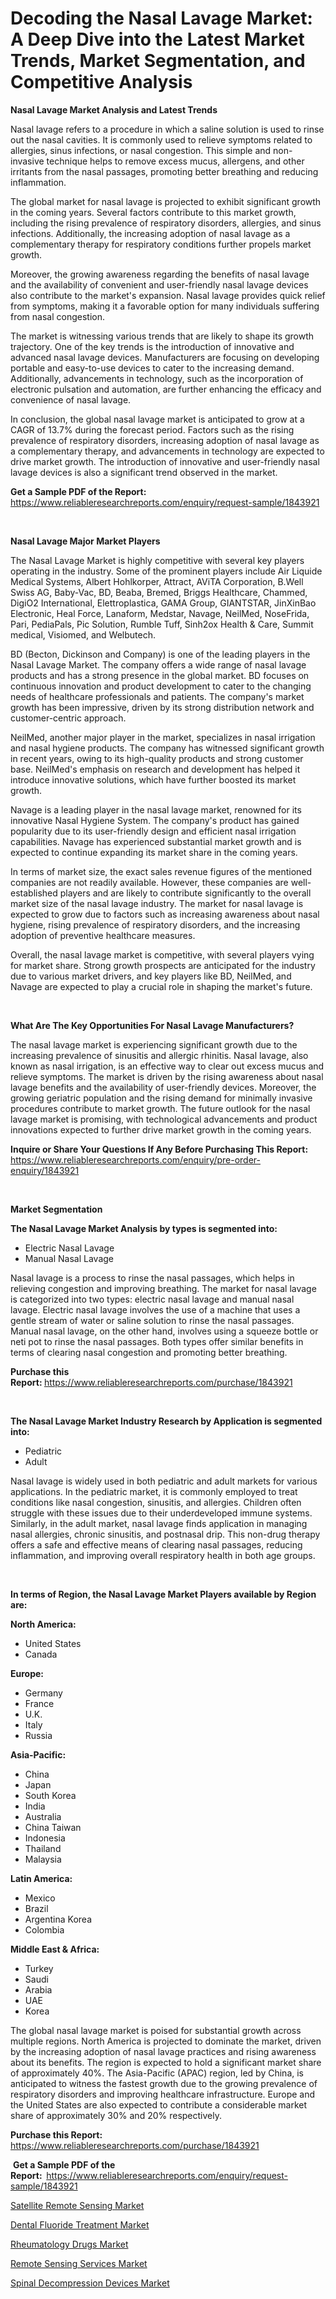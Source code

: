 <p><h1>Decoding the Nasal Lavage Market: A Deep Dive into the Latest Market Trends, Market Segmentation, and Competitive Analysis</h1></p><p><strong>Nasal Lavage Market Analysis and Latest Trends</strong></p>
<p><p>Nasal lavage refers to a procedure in which a saline solution is used to rinse out the nasal cavities. It is commonly used to relieve symptoms related to allergies, sinus infections, or nasal congestion. This simple and non-invasive technique helps to remove excess mucus, allergens, and other irritants from the nasal passages, promoting better breathing and reducing inflammation.</p><p>The global market for nasal lavage is projected to exhibit significant growth in the coming years. Several factors contribute to this market growth, including the rising prevalence of respiratory disorders, allergies, and sinus infections. Additionally, the increasing adoption of nasal lavage as a complementary therapy for respiratory conditions further propels market growth.</p><p>Moreover, the growing awareness regarding the benefits of nasal lavage and the availability of convenient and user-friendly nasal lavage devices also contribute to the market's expansion. Nasal lavage provides quick relief from symptoms, making it a favorable option for many individuals suffering from nasal congestion.</p><p>The market is witnessing various trends that are likely to shape its growth trajectory. One of the key trends is the introduction of innovative and advanced nasal lavage devices. Manufacturers are focusing on developing portable and easy-to-use devices to cater to the increasing demand. Additionally, advancements in technology, such as the incorporation of electronic pulsation and automation, are further enhancing the efficacy and convenience of nasal lavage.</p><p>In conclusion, the global nasal lavage market is anticipated to grow at a CAGR of 13.7% during the forecast period. Factors such as the rising prevalence of respiratory disorders, increasing adoption of nasal lavage as a complementary therapy, and advancements in technology are expected to drive market growth. The introduction of innovative and user-friendly nasal lavage devices is also a significant trend observed in the market.</p></p>
<p><strong>Get a Sample PDF of the Report:&nbsp;</strong> <a href="https://www.reliableresearchreports.com/enquiry/request-sample/1843921">https://www.reliableresearchreports.com/enquiry/request-sample/1843921</a></p>
<p>&nbsp;</p>
<p><strong>Nasal Lavage Major Market Players</strong></p>
<p><p>The Nasal Lavage Market is highly competitive with several key players operating in the industry. Some of the prominent players include Air Liquide Medical Systems, Albert Hohlkorper, Attract, AViTA Corporation, B.Well Swiss AG, Baby-Vac, BD, Beaba, Bremed, Briggs Healthcare, Chammed, DigiO2 International, Elettroplastica, GAMA Group, GIANTSTAR, JinXinBao Electronic, Heal Force, Lanaform, Medstar, Navage, NeilMed, NoseFrida, Pari, PediaPals, Pic Solution, Rumble Tuff, Sinh2ox Health & Care, Summit medical, Visiomed, and Welbutech.</p><p>BD (Becton, Dickinson and Company) is one of the leading players in the Nasal Lavage Market. The company offers a wide range of nasal lavage products and has a strong presence in the global market. BD focuses on continuous innovation and product development to cater to the changing needs of healthcare professionals and patients. The company's market growth has been impressive, driven by its strong distribution network and customer-centric approach.</p><p>NeilMed, another major player in the market, specializes in nasal irrigation and nasal hygiene products. The company has witnessed significant growth in recent years, owing to its high-quality products and strong customer base. NeilMed's emphasis on research and development has helped it introduce innovative solutions, which have further boosted its market growth.</p><p>Navage is a leading player in the nasal lavage market, renowned for its innovative Nasal Hygiene System. The company's product has gained popularity due to its user-friendly design and efficient nasal irrigation capabilities. Navage has experienced substantial market growth and is expected to continue expanding its market share in the coming years.</p><p>In terms of market size, the exact sales revenue figures of the mentioned companies are not readily available. However, these companies are well-established players and are likely to contribute significantly to the overall market size of the nasal lavage industry. The market for nasal lavage is expected to grow due to factors such as increasing awareness about nasal hygiene, rising prevalence of respiratory disorders, and the increasing adoption of preventive healthcare measures.</p><p>Overall, the nasal lavage market is competitive, with several players vying for market share. Strong growth prospects are anticipated for the industry due to various market drivers, and key players like BD, NeilMed, and Navage are expected to play a crucial role in shaping the market's future.</p></p>
<p>&nbsp;</p>
<p><strong>What Are The Key Opportunities For Nasal Lavage Manufacturers?</strong></p>
<p><p>The nasal lavage market is experiencing significant growth due to the increasing prevalence of sinusitis and allergic rhinitis. Nasal lavage, also known as nasal irrigation, is an effective way to clear out excess mucus and relieve symptoms. The market is driven by the rising awareness about nasal lavage benefits and the availability of user-friendly devices. Moreover, the growing geriatric population and the rising demand for minimally invasive procedures contribute to market growth. The future outlook for the nasal lavage market is promising, with technological advancements and product innovations expected to further drive market growth in the coming years.</p></p>
<p><strong>Inquire or Share Your Questions If Any Before Purchasing This Report:</strong> <a href="https://www.reliableresearchreports.com/enquiry/pre-order-enquiry/1843921">https://www.reliableresearchreports.com/enquiry/pre-order-enquiry/1843921</a></p>
<p>&nbsp;</p>
<p><strong>Market Segmentation</strong></p>
<p><strong>The Nasal Lavage Market Analysis by types is segmented into:</strong></p>
<p><ul><li>Electric Nasal Lavage</li><li>Manual Nasal Lavage</li></ul></p>
<p><p>Nasal lavage is a process to rinse the nasal passages, which helps in relieving congestion and improving breathing. The market for nasal lavage is categorized into two types: electric nasal lavage and manual nasal lavage. Electric nasal lavage involves the use of a machine that uses a gentle stream of water or saline solution to rinse the nasal passages. Manual nasal lavage, on the other hand, involves using a squeeze bottle or neti pot to rinse the nasal passages. Both types offer similar benefits in terms of clearing nasal congestion and promoting better breathing.</p></p>
<p><strong>Purchase this Report:&nbsp;</strong><a href="https://www.reliableresearchreports.com/purchase/1843921">https://www.reliableresearchreports.com/purchase/1843921</a></p>
<p>&nbsp;</p>
<p><strong>The Nasal Lavage Market Industry Research by Application is segmented into:</strong></p>
<p><ul><li>Pediatric</li><li>Adult</li></ul></p>
<p><p>Nasal lavage is widely used in both pediatric and adult markets for various applications. In the pediatric market, it is commonly employed to treat conditions like nasal congestion, sinusitis, and allergies. Children often struggle with these issues due to their underdeveloped immune systems. Similarly, in the adult market, nasal lavage finds application in managing nasal allergies, chronic sinusitis, and postnasal drip. This non-drug therapy offers a safe and effective means of clearing nasal passages, reducing inflammation, and improving overall respiratory health in both age groups.</p></p>
<p>&nbsp;</p>
<p><strong>In terms of Region, the Nasal Lavage Market Players available by Region are:</strong></p>
<p>
    <p> <strong> North America: </strong>
        <ul>
            <li>United States</li>
            <li>Canada</li>
        </ul>
        </p> 
    <p> <strong> Europe: </strong>
        <ul>
            <li>Germany</li>
            <li>France</li>
            <li>U.K.</li>
            <li>Italy</li>
            <li>Russia</li>
        </ul>
        </p> 
    <p> <strong> Asia-Pacific: </strong>
        <ul>
            <li>China</li>
            <li>Japan</li>
            <li>South Korea</li>
            <li>India</li>
            <li>Australia</li>
            <li>China Taiwan</li>
            <li>Indonesia</li>
            <li>Thailand</li>
            <li>Malaysia</li>
        </ul>
        </p> 
    <p> <strong> Latin America: </strong>
        <ul>
            <li>Mexico</li>
            <li>Brazil</li>
            <li>Argentina Korea</li>
            <li>Colombia</li>
        </ul>
        </p> 
    <p> <strong> Middle East & Africa: </strong>
        <ul>
            <li>Turkey</li>
            <li>Saudi</li>
            <li>Arabia</li>
            <li>UAE</li>
            <li>Korea</li>
        </ul>
    </p>
    </p>
<p><p>The global nasal lavage market is poised for substantial growth across multiple regions. North America is projected to dominate the market, driven by the increasing adoption of nasal lavage practices and rising awareness about its benefits. The region is expected to hold a significant market share of approximately 40%. The Asia-Pacific (APAC) region, led by China, is anticipated to witness the fastest growth due to the growing prevalence of respiratory disorders and improving healthcare infrastructure. Europe and the United States are also expected to contribute a considerable market share of approximately 30% and 20% respectively.</p></p>
<p><strong>Purchase this Report: </strong><a href="https://www.reliableresearchreports.com/purchase/1843921">https://www.reliableresearchreports.com/purchase/1843921</a></p>
<p>&nbsp;<strong>Get a Sample PDF of the Report:&nbsp;&nbsp;</strong><a href="https://www.reliableresearchreports.com/enquiry/request-sample/1843921">https://www.reliableresearchreports.com/enquiry/request-sample/1843921</a></p>
<p><strong></strong></p>
<p><p><a href="https://medium.com/@luispacocha/satellite-remote-sensing-market-size-market-outlook-and-market-forecast-2023-to-2030-bbfded416d46">Satellite Remote Sensing Market</a></p><p><a href="https://github.com/sofayahoo2023/Market-Research-Report-List-2/blob/main/dental-fluoride-treatment-market.md">Dental Fluoride Treatment Market</a></p><p><a href="https://medium.com/@luispacocha/rheumatology-drugs-market-size-cagr-trends-2024-2030-f4b7ff820dc6">Rheumatology Drugs Market</a></p><p><a href="https://medium.com/@luispacocha/remote-sensing-services-market-outlook-industry-overview-and-forecast-2023-to-2030-8233a226a87f">Remote Sensing Services Market</a></p><p><a href="https://github.com/vimar16th/Market-Research-Report-List-2/blob/main/spinal-decompression-devices-market.md">Spinal Decompression Devices Market</a></p></p>